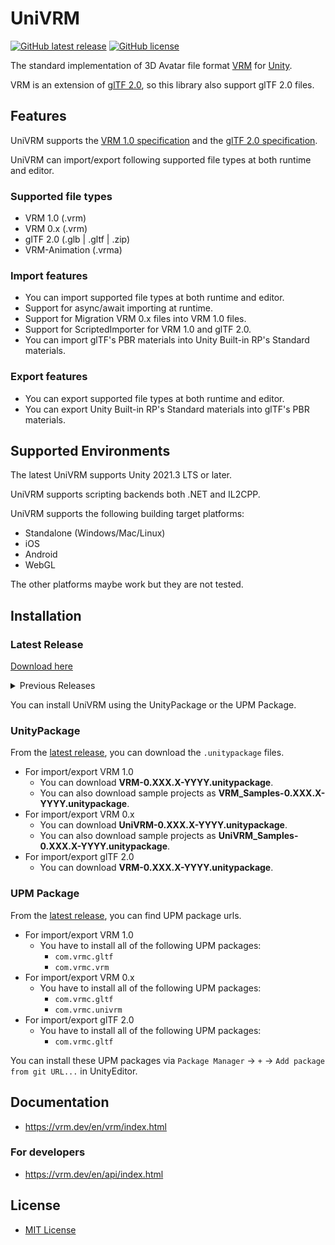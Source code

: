 # UniVRM

[![GitHub latest release](https://img.shields.io/github/v/release/vrm-c/UniVRM?color=green)](https://github.com/vrm-c/UniVRM/releases/latest)
[![GitHub license](https://img.shields.io/github/license/vrm-c/UniVRM)](https://github.com/vrm-c/UniVRM/blob/master/LICENSE.txt)

The standard implementation of 3D Avatar file format [VRM](https://vrm-consortium.org/en/) for [Unity](https://unity.com/).

VRM is an extension of [glTF 2.0](https://www.khronos.org/gltf/), so this library also support glTF 2.0 files.

## Features

UniVRM supports the [VRM 1.0 specification](https://github.com/vrm-c/vrm-specification) and the [glTF 2.0 specification](https://registry.khronos.org/glTF/).

UniVRM can import/export following supported file types at both runtime and editor.

### Supported file types

- VRM 1.0 (.vrm)
- VRM 0.x (.vrm)
- glTF 2.0 (.glb | .gltf | .zip)
- VRM-Animation (.vrma)

### Import features

- You can import supported file types at both runtime and editor.
- Support for async/await importing at runtime.
- Support for Migration VRM 0.x files into VRM 1.0 files.
- Support for ScriptedImporter for VRM 1.0 and glTF 2.0.
- You can import glTF's PBR materials into Unity Built-in RP's Standard materials.

### Export features

- You can export supported file types at both runtime and editor.
- You can export Unity Built-in RP's Standard materials into glTF's PBR materials.

## Supported Environments

The latest UniVRM supports Unity 2021.3 LTS or later.

UniVRM supports scripting backends both .NET and IL2CPP.

UniVRM supports the following building target platforms:

- Standalone (Windows/Mac/Linux)
- iOS
- Android
- WebGL

The other platforms maybe work but they are not tested.

## Installation

### Latest Release

[Download here](https://github.com/vrm-c/UniVRM/releases/latest)

<details><summary>Previous Releases</summary>
<p>

You can use an previous version of UniVRM if you use an older version of Unity.
These are **not supported**.

| Unity Version | UniVRM Release                                                    | VRM 1.0 support |
| ------------- | ----------------------------------------------------------------- | --------------- |
| 2021.3        | [v0.112.0](https://github.com/vrm-c/UniVRM/releases/tag/v0.112.0) | Yes             |
| 2020.3        | [v0.100.0](https://github.com/vrm-c/UniVRM/releases/tag/v0.100.0) | Yes             |
| 2019.3        | [v0.99.1](https://github.com/vrm-c/UniVRM/releases/tag/v0.99.1)   | No              |
| 2018.4        | [v0.79.0](https://github.com/vrm-c/UniVRM/releases/tag/v0.79.0)   | No              |

</p>
</details>

You can install UniVRM using the UnityPackage or the UPM Package.

### UnityPackage

From the [latest release](https://github.com/vrm-c/UniVRM/releases/latest), you can download the `.unitypackage` files.

- For import/export VRM 1.0
  - You can download **VRM-0.XXX.X-YYYY.unitypackage**.
  - You can also download sample projects as **VRM_Samples-0.XXX.X-YYYY.unitypackage**.
- For import/export VRM 0.x
  - You can download **UniVRM-0.XXX.X-YYYY.unitypackage**.
  - You can also download sample projects as **UniVRM_Samples-0.XXX.X-YYYY.unitypackage**.
- For import/export glTF 2.0
  - You can download **VRM-0.XXX.X-YYYY.unitypackage**.

### UPM Package

From the [latest release](https://github.com/vrm-c/UniVRM/releases/latest), you can find UPM package urls.

- For import/export VRM 1.0
  - You have to install all of the following UPM packages:
    - `com.vrmc.gltf`
    - `com.vrmc.vrm`
- For import/export VRM 0.x
  - You have to install all of the following UPM packages:
    - `com.vrmc.gltf`
    - `com.vrmc.univrm`
- For import/export glTF 2.0
  - You have to install all of the following UPM packages:
    - `com.vrmc.gltf`

You can install these UPM packages via `Package Manager` -> `+` -> `Add package from git URL...` in UnityEditor.

## Documentation

- https://vrm.dev/en/vrm/index.html

### For developers

- https://vrm.dev/en/api/index.html

## License

- [MIT License](./LICENSE.txt)
